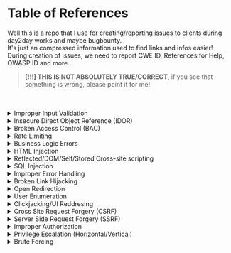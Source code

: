 # Table of References

Well this is a repo that I use for creating/reporting issues to clients during day2day works and maybe bugbounty.<br>
It's just an compressed information used to find links and infos easier!<br>
During creation of issues, we need to report CWE ID, References for Help, OWASP ID and more.<br>
> __[!!!] THIS IS NOT ABSOLUTELY TRUE/CORRECT__, if you see that something is wrong, please point it for me!
<br>
<br>
<!-- We start the references here, divided by issue types -->

<details>
  <summary>Improper Input Validation</summary>
  
    - Common Weakness Enumeration:
        CWE-20: Improper Input Validation

    - References:
        https://owasp.org/www-community/vulnerabilities/Improper_Data_Validation
        https://cheatsheetseries.owasp.org/cheatsheets/Input_Validation_Cheat_Sheet.html

    - OWASP Web Top 10:
        A05:Security Misconfiguration

    - OWASP API Top 10:
        API7:Security Misconfiguration
        
</details>

<details>
  <summary>Insecure Direct Object Reference (IDOR)</summary>
  
    - Common Weakness Enumeration:
        CWE-639: Authorization Bypass Through User-Controlled Key

    - References:
        https://portswigger.net/web-security/access-control/idor
        https://cheatsheetseries.owasp.org/cheatsheets/Insecure_Direct_Object_Reference_Prevention_Cheat_Sheet.html
        https://www.invicti.com/blog/web-security/insecure-direct-object-reference-vulnerabilities-idor/

    - OWASP Web Top 10:
        A01:Broken Access Control

    - OWASP API Top 10:
        API1:Broken Object Level Authorization
        
</details>

<details>
  <summary>Broken Access Control (BAC)</summary>
  
    - Common Weakness Enumeration:
        CWE-284: Improper Access Control

    - References:
        https://portswigger.net/web-security/access-contro
        https://owasp.org/Top10/A01_2021-Broken_Access_Control/
        https://www.eccouncil.org/cybersecurity-exchange/web-application-hacking/broken-access-control-vulnerability/

    - OWASP Web Top 10:
        A01:Broken Access Control

    - OWASP API Top 10:
        API5:Broken Function Level Authorization
        
</details>

<details>
  <summary>Rate Limiting</summary>
  
    - Common Weakness Enumeration:
        CWE-770: Allocation of Resources Without Limits or Throttling

    - References:
        https://www.cloudflare.com/learning/bots/what-is-rate-limiting/
        https://kb.intigriti.com/en/articles/5678905-understanding-rate-limiting
        https://apisecurity.io/encyclopedia/content/owasp/api4-lack-of-resources-and-rate-limiting.htm
        https://www.akana.com/blog/rate-limiting

    - OWASP Web Top 10:
        A05:Security Misconfiguration

    - OWASP API Top 10:
        API4:Lack of Resources & Rate Limiting
        
</details>

<details>
  <summary>Business Logic Errors</summary>
  
    - Common Weakness Enumeration:
        CWE-841: Improper Enforcement of Behavioral Workflow

    - References:
        https://portswigger.net/web-security/logic-flaws
        https://portswigger.net/web-security/logic-flaws/examples
        https://owasp.org/www-community/vulnerabilities/Business_logic_vulnerability

    - OWASP Web Top 10:
        A04:Insecure Design

    - OWASP API Top 10:
        API7:Security Misconfiguration
        
</details>

<details>
  <summary>HTML Injection</summary>
  
    - Common Weakness Enumeration:
        CWE-80: Improper Neutralization of Script-Related HTML Tags in a Web Page (Basic XSS)

    - References:
        https://www.acunetix.com/vulnerabilities/web/html-injection/
        https://www.invicti.com/learn/html-injection/
        https://www.softwaretestinghelp.com/html-injection-tutorial/

    - OWASP Web Top 10:
        A03:Injection

    - OWASP API Top 10:
        API8:Injection
        
</details>

<details>
  <summary>Reflected/DOM/Self/Stored Cross-site scripting</summary>
  
    - Common Weakness Enumeration:
        CWE-79: Improper Neutralization of Input During Web Page Generation ('Cross-site Scripting')

    - References:
        https://owasp.org/www-community/attacks/xss/
        https://portswigger.net/web-security/cross-site-scripting
        https://www.invicti.com/learn/cross-site-scripting-xss/
        https://blog.intigriti.com/hackademy/cross-site-scripting-xss/

    - OWASP Web Top 10:
        A03:Injection

    - OWASP API Top 10:
        API8:Injection
        
</details>

<details>
  <summary>SQL Injection</summary>
  
    - Common Weakness Enumeration:
        CWE-89: Improper Neutralization of Special Elements used in an SQL Command ('SQL Injection')

    - References:
        https://portswigger.net/web-security/sql-injection
        https://owasp.org/www-community/attacks/SQL_Injection
        https://www.invicti.com/learn/sql-injection-sqli/

    - OWASP Web Top 10:
        A03:Injection

    - OWASP API Top 10:
        API8:Injection
        
</details>

<details>
  <summary>Improper Error Handling</summary>
  
    - Common Weakness Enumeration:
        CWE-209: Generation of Error Message Containing Sensitive Information

    - References:
        https://deviq.com/practices/descriptive-error-messages
        https://owasp.org/www-community/Improper_Error_Handling

    - OWASP Web Top 10:
        A05:Security Misconfiguration

    - OWASP API Top 10:
        API7:Security Misconfiguration
        
</details>

<details>
  <summary>Broken Link Hijacking</summary>
  
    - Common Weakness Enumeration:
        CWE-610: Externally Controlled Reference to a Resource in Another Sphere

    - References:
        https://www.acunetix.com/vulnerabilities/web/broken-link-hijacking/
        https://www.indusface.com/blog/what-is-broken-link-hijacking/
        https://www.cobalt.io/blog/hunting-for-broken-link-hijacking-blh

    - OWASP Web Top 10:
        A05:Security Misconfiguration

    - OWASP API Top 10:
        API7:Security Misconfiguration
        
</details>

<details>
  <summary>Open Redirection</summary>
  
    - Common Weakness Enumeration:
        CWE-601: URL Redirection to Untrusted Site ('Open Redirect')

    - References:
        https://blog.intigriti.com/hackademy/open-redirect/
        https://learn.snyk.io/lessons/open-redirect/javascript/
        https://portswigger.net/kb/issues/00500100_open-redirection-reflected
        https://www.invicti.com/blog/web-security/open-redirect-vulnerabilities-invicti-pauls-security-weekly/

    - OWASP Web Top 10:
        A05:Security Misconfiguration

    - OWASP API Top 10:
        API7:Security Misconfiguration
        
</details>

<details>
  <summary>User Enumeration</summary>
  
    - Common Weakness Enumeration:
        CWE-203: Observable Discrepancy

    - References:
        https://owasp.org/www-project-web-security-testing-guide/latest/4-Web_Application_Security_Testing/03-Identity_Management_Testing/04-Testing_for_Account_Enumeration_and_Guessable_User_Account
        https://www.virtuesecurity.com/kb/username-enumeration/
        https://www.rapid7.com/blog/post/2017/06/15/about-user-enumeration/

    - OWASP Web Top 10:
        A04:Insecure Design

    - OWASP API Top 10:
        API7:Security Misconfiguration
        
</details>

<details>
  <summary>Clickjacking/UI Reddresing</summary>
  
    - Common Weakness Enumeration:
        CWE-1021: Improper Restriction of Rendered UI Layers or Frames

    - References:
        https://www.acunetix.com/vulnerabilities/web/clickjacking-x-frame-options-header/
        https://portswigger.net/web-security/clickjacking
        https://www.invicti.com/learn/clickjacking/

    - OWASP Web Top 10:
        A05:Security Misconfiguration

    - OWASP API Top 10:
        API7:Security Misconfiguration
        
</details>

<details>
  <summary>Cross Site Request Forgery (CSRF)</summary>
  
    - Common Weakness Enumeration:
        CWE-352: Cross-Site Request Forgery (CSRF)

    - References:
        https://blog.intigriti.com/hackademy/cross-site-request-forgery-csrf/
        https://portswigger.net/web-security/csrf
        https://www.invicti.com/web-vulnerability-scanner/vulnerabilities/cross-site-request-forgery/

    - OWASP Web Top 10:
        A05:Security Misconfiguration

    - OWASP API Top 10:
        API7:Security Misconfiguration
        
</details>

<details>
  <summary>Server Side Request Forgery (SSRF)</summary>
  
    - Common Weakness Enumeration:
        CWE-918: Server-Side Request Forgery (SSRF)

    - References:
    https://blog.intigriti.com/hackademy/server-side-request-forgery-ssrf/
    https://portswigger.net/web-security/ssrf
    https://www.invicti.com/learn/server-side-request-forgery-ssrf/
    https://owasp.org/Top10/A10_2021-Server-Side_Request_Forgery_%28SSRF%29/

    - OWASP Web Top 10:
        A10:Server-Side Request Forgery

    - OWASP API Top 10:
        API7:Security Misconfiguration
        
</details>

<details>
  <summary>Improper Authorization</summary>
  
    - Common Weakness Enumeration:
        CWE-285: Improper Authorization

    - References:
        https://owasp.org/Top10/TC/A3
        https://www.sans.org/security-awareness-training/cyber-security-topics/improper-authorization-access-control
        https://www.webappsec.org/projects/threat/classes/access_control_flaws.shtml

    - OWASP Web Top 10:
        A07:Identification and Authentication Failures

    - OWASP API Top 10:
        API1:Broken Object Level Authorization
        
</details>

<details>
  <summary>Privilege Escalation (Horizontal/Vertical)</summary>
  
    - Common Weakness Enumeration:
        CWE-269: Improper Privilege Management

    - References:
        https://www.sans.org/security-awareness-training/vertical-horizontal-privilege-escalation
        https://portswigger.net/web-security/access-control

    - OWASP Web Top 10:
        A01:Broken Access Control

    - OWASP API Top 10:
        API5:Broken Function Level Authorization
        
</details>

<details>
  <summary>Brute Forcing</summary>
  
    - Common Weakness Enumeration:
        CWE-307: Improper Restriction of Excessive Authentication Attempts

    - References:
        https://www.kaspersky.com/resource-center/definitions/brute-force-attack
        https://owasp.org/www-community/controls/Blocking_Brute_Force_Attacks
        https://sucuri.net/guides/what-is-brute-force-attack/

    - OWASP Web Top 10:
        A05:Security Misconfiguration

    - OWASP API Top 10:
        API7:Security Misconfiguration
        
</details>

